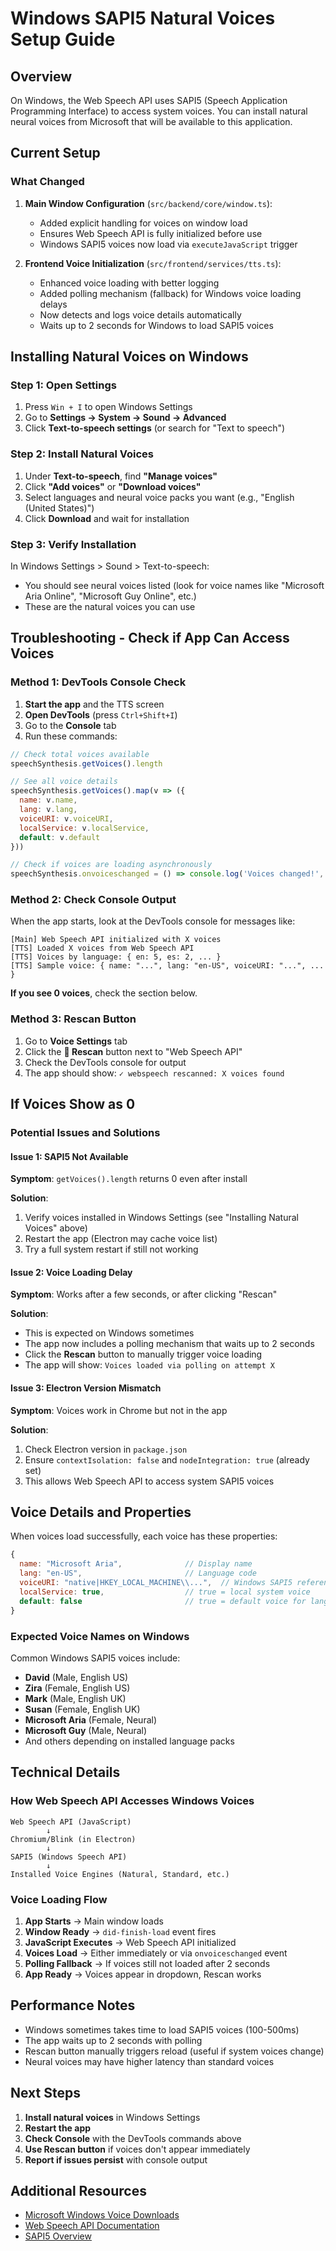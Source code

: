 # Windows SAPI5 Natural Voices Setup Guide

## Overview
On Windows, the Web Speech API uses SAPI5 (Speech Application Programming Interface) to access system voices. You can install natural neural voices from Microsoft that will be available to this application.

## Current Setup

### What Changed
1. **Main Window Configuration** (`src/backend/core/window.ts`):
   - Added explicit handling for voices on window load
   - Ensures Web Speech API is fully initialized before use
   - Windows SAPI5 voices now load via `executeJavaScript` trigger

2. **Frontend Voice Initialization** (`src/frontend/services/tts.ts`):
   - Enhanced voice loading with better logging
   - Added polling mechanism (fallback) for Windows voice loading delays
   - Now detects and logs voice details automatically
   - Waits up to 2 seconds for Windows to load SAPI5 voices

## Installing Natural Voices on Windows

### Step 1: Open Settings
1. Press `Win + I` to open Windows Settings
2. Go to **Settings → System → Sound → Advanced**
3. Click **Text-to-speech settings** (or search for "Text to speech")

### Step 2: Install Natural Voices
1. Under **Text-to-speech**, find **"Manage voices"**
2. Click **"Add voices"** or **"Download voices"**
3. Select languages and neural voice packs you want (e.g., "English (United States)")
4. Click **Download** and wait for installation

### Step 3: Verify Installation
In Windows Settings > Sound > Text-to-speech:
- You should see neural voices listed (look for voice names like "Microsoft Aria Online", "Microsoft Guy Online", etc.)
- These are the natural voices you can use

## Troubleshooting - Check if App Can Access Voices

### Method 1: DevTools Console Check

1. **Start the app** and the TTS screen
2. **Open DevTools** (press `Ctrl+Shift+I`)
3. Go to the **Console** tab
4. Run these commands:

```javascript
// Check total voices available
speechSynthesis.getVoices().length

// See all voice details
speechSynthesis.getVoices().map(v => ({
  name: v.name,
  lang: v.lang,
  voiceURI: v.voiceURI,
  localService: v.localService,
  default: v.default
}))

// Check if voices are loading asynchronously
speechSynthesis.onvoiceschanged = () => console.log('Voices changed!', speechSynthesis.getVoices().length)
```

### Method 2: Check Console Output

When the app starts, look at the DevTools console for messages like:

```
[Main] Web Speech API initialized with X voices
[TTS] Loaded X voices from Web Speech API
[TTS] Voices by language: { en: 5, es: 2, ... }
[TTS] Sample voice: { name: "...", lang: "en-US", voiceURI: "...", ... }
```

**If you see 0 voices**, check the section below.

### Method 3: Rescan Button

1. Go to **Voice Settings** tab
2. Click the **🔄 Rescan** button next to "Web Speech API"
3. Check the DevTools console for output
4. The app should show: `✓ webspeech rescanned: X voices found`

## If Voices Show as 0

### Potential Issues and Solutions

#### Issue 1: SAPI5 Not Available
**Symptom**: `getVoices().length` returns 0 even after install

**Solution**:
1. Verify voices installed in Windows Settings (see "Installing Natural Voices" above)
2. Restart the app (Electron may cache voice list)
3. Try a full system restart if still not working

#### Issue 2: Voice Loading Delay
**Symptom**: Works after a few seconds, or after clicking "Rescan"

**Solution**:
- This is expected on Windows sometimes
- The app now includes a polling mechanism that waits up to 2 seconds
- Click the **Rescan** button to manually trigger voice loading
- The app will show: `Voices loaded via polling on attempt X`

#### Issue 3: Electron Version Mismatch
**Symptom**: Voices work in Chrome but not in the app

**Solution**:
1. Check Electron version in `package.json`
2. Ensure `contextIsolation: false` and `nodeIntegration: true` (already set)
3. This allows Web Speech API to access system SAPI5 voices

## Voice Details and Properties

When voices load successfully, each voice has these properties:

```javascript
{
  name: "Microsoft Aria",              // Display name
  lang: "en-US",                       // Language code
  voiceURI: "native|HKEY_LOCAL_MACHINE\\...",  // Windows SAPI5 reference
  localService: true,                  // true = local system voice
  default: false                       // true = default voice for language
}
```

### Expected Voice Names on Windows

Common Windows SAPI5 voices include:
- **David** (Male, English US)
- **Zira** (Female, English US)
- **Mark** (Male, English UK)
- **Susan** (Female, English UK)
- **Microsoft Aria** (Female, Neural)
- **Microsoft Guy** (Male, Neural)
- And others depending on installed language packs

## Technical Details

### How Web Speech API Accesses Windows Voices

```
Web Speech API (JavaScript)
        ↓
Chromium/Blink (in Electron)
        ↓
SAPI5 (Windows Speech API)
        ↓
Installed Voice Engines (Natural, Standard, etc.)
```

### Voice Loading Flow

1. **App Starts** → Main window loads
2. **Window Ready** → `did-finish-load` event fires
3. **JavaScript Executes** → Web Speech API initialized
4. **Voices Load** → Either immediately or via `onvoiceschanged` event
5. **Polling Fallback** → If voices still not loaded after 2 seconds
6. **App Ready** → Voices appear in dropdown, Rescan works

## Performance Notes

- Windows sometimes takes time to load SAPI5 voices (100-500ms)
- The app waits up to 2 seconds with polling
- Rescan button manually triggers reload (useful if system voices change)
- Neural voices may have higher latency than standard voices

## Next Steps

1. **Install natural voices** in Windows Settings
2. **Restart the app**
3. **Check Console** with the DevTools commands above
4. **Use Rescan button** if voices don't appear immediately
5. **Report if issues persist** with console output

## Additional Resources

- [Microsoft Windows Voice Downloads](https://support.microsoft.com/en-gb/windows/appendix-a-supported-languages-and-voices-4486e345-7730-53da-fcfe-55cc64300f01)
- [Web Speech API Documentation](https://developer.mozilla.org/en-US/docs/Web/API/Web_Speech_API)
- [SAPI5 Overview](https://docs.microsoft.com/en-us/previous-versions/windows/desktop/ms723627(v=vs.85))
